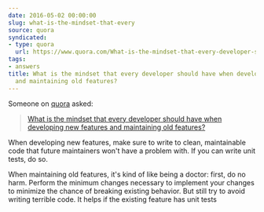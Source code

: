 ```yaml
---
date: 2016-05-02 00:00:00
slug: what-is-the-mindset-that-every
source: quora
syndicated:
- type: quora
  url: https://www.quora.com/What-is-the-mindset-that-every-developer-should-have-when-developing-new-features-and-maintaining-old-features/answer/Roy-Tang
tags:
- answers
title: What is the mindset that every developer should have when developing new features
  and maintaining old features?
---
```


Someone on [quora](https://quora.com) asked:

> [What is the mindset that every developer should have when developing new features and maintaining old features?](https://www.quora.com/What-is-the-mindset-that-every-developer-should-have-when-developing-new-features-and-maintaining-old-features/answer/Roy-Tang)


When developing new features, make sure to write to clean, maintainable code that future maintainers won't have a problem with. If you can write unit tests, do so.

When maintaining old features, it's kind of like being a doctor: first, do no harm. Perform the minimum changes necessary to implement your changes to minimize the chance of breaking existing behavior. But still try to avoid writing terrible code. It helps if the existing feature has unit tests